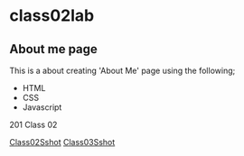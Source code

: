 # class02lab

## About me page

This is a about creating 'About Me' page using the following;

- HTML
- CSS
- Javascript

201 Class 02

[Class02Sshot](images/screenshotforclass02.jpg)
[Class03Sshot](images/sshotclass03.jpg)
